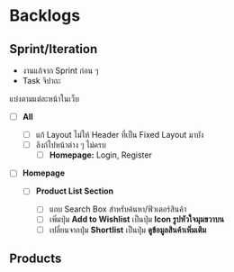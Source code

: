 # Backlogs

## Sprint/Iteration

- งานแก้จาก Sprint ก่อน ๆ
- Task จิปาถะ

แบ่งตามแต่ละหน้าในเว็บ

- [ ] **All**

  - [ ] แก้ Layout ไม่ให้ Header ที่เป็น Fixed Layout มาบัง
  - [ ] ลิงก์ไปหน้าต่าง ๆ ไม่ครบ
    - [ ] **Homepage:** Login, Register

- [ ] **Homepage**

  - [ ] **Product List Section**

    - [ ] แถบ Search Box สำหรับค้นหา/ฟิวเตอร์สินค้า
    - [ ] เพิ่มปุ่ม **Add to Wishlist** เป็นปุ่ม **Icon รูปหัวใจมุมขวาบน**
    - [ ] เปลี่ยนจากปุ่ม **Shortlist** เป็นปุ่ม **ดูข้อมูลสินค้าเพิ่มเติม**

## Products
